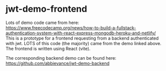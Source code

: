 ﻿# jwt-demo-frontend

Lots of demo code came from here: https://www.freecodecamp.org/news/how-to-build-a-fullstack-authentication-system-with-react-express-mongodb-heroku-and-netlify/ This is a prototype for a frontend requesting from a backend authenticated with jwt. LOTS of this code (the majority) came from the demo linked above. The frontend is written using React (vite).

The corresponding backend demo can be found here: https://github.com/abbievance/jwt-demo-backend
